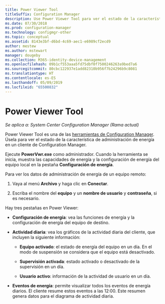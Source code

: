 ```yaml
---
title: Power Viewer Tool
titleSuffix: Configuration Manager
description: Use Power Viewer Tool para ver el estado de la característica de administración de energía en un cliente de Configuration Manager.
ms.date: 07/30/2018
ms.prod: configuration-manager
ms.technology: configmgr-other
ms.topic: conceptual
ms.assetid: 8143e3bf-d6bd-4c69-aec1-e6989cf2ecd9
author: mestew
ms.author: mstewart
manager: dougeby
ms.collection: M365-identity-device-management
ms.openlocfilehash: 09b1cf553aaa5fd75dbf0f7500246263a9bed7a6
ms.sourcegitcommit: 80cbc122937e1add82310b956f7b24296b9c8081
ms.translationtype: HT
ms.contentlocale: es-ES
ms.lasthandoff: 05/09/2019
ms.locfileid: "65500832"
---
```

# <a name="power-viewer-tool"></a>Power Viewer Tool

*Se aplica a: System Center Configuration Manager (Rama actual)*

Power Viewer Tool es una de las [herramientas de Configuration Manager](/sccm/core/support/tools). Úsela para ver el estado de la característica de administración de energía en un cliente de Configuration Manager.

Ejecute **PowerVwr.exe** como administrador. Cuando la herramienta se inicia, muestra las capacidades de energía y la configuración de energía del equipo local en la pestaña **Configuración de energía**. 

Para ver los datos de administración de energía de un equipo remoto:  

1. Vaya al menú **Archivo** y haga clic en **Conectar**. 

2. Escriba el nombre del **equipo** y un **nombre de usuario** y **contraseña**, si es necesario. 

Hay tres pestañas en Power Viewer:  

- **Configuración de energía**: vea las funciones de energía y la configuración de energía del equipo de destino.  

- **Actividad diaria**: vea los gráficos de la actividad diaria del cliente, que incluyen la siguiente información:  

    - **Equipo activado**: el estado de energía del equipo en un día. En el modo de suspensión se considera que el equipo está desactivado.  

    - **Supervisión activada**: estado activado o desactivado de la supervisión en un día.  

    - **Usuario activo**: información de la actividad de usuario en un día.  

- **Eventos de energía**: permite visualizar todos los eventos de energía diarios. El cliente resume estos eventos a las 12:00. Este resumen genera datos para el diagrama de actividad diaria.  

